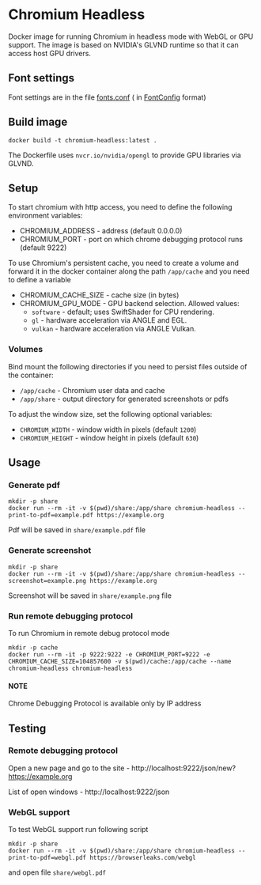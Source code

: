 # Chromium Headless

Docker image for running Chromium in headless mode with WebGL or GPU support.
The image is based on NVIDIA's GLVND runtime so that it can access host GPU drivers.

## Font settings

Font settings are in the file [fonts.conf](fonts.conf) (
in [FontConfig](https://www.freedesktop.org/software/fontconfig/fontconfig-user.html) format)

## Build image

```shell
docker build -t chromium-headless:latest .
```
The Dockerfile uses `nvcr.io/nvidia/opengl` to provide GPU libraries via GLVND.

## Setup

To start chromium with http access, you need to define the following environment variables:

* CHROMIUM_ADDRESS - address (default 0.0.0.0)
* CHROMIUM_PORT - port on which chrome debugging protocol runs (default 9222)

To use Chromium's persistent cache, you need to create a volume and forward it in the docker container along the
path `/app/cache` and you need to define a variable

* CHROMIUM_CACHE_SIZE - cache size (in bytes)
* CHROMIUM_GPU_MODE - GPU backend selection. Allowed values:
  * `software` - default; uses SwiftShader for CPU rendering.
  * `gl` - hardware acceleration via ANGLE and EGL.
  * `vulkan` - hardware acceleration via ANGLE Vulkan.

### Volumes

Bind mount the following directories if you need to persist files outside of the container:

* `/app/cache` - Chromium user data and cache
* `/app/share` - output directory for generated screenshots or pdfs

To adjust the window size, set the following optional variables:

* `CHROMIUM_WIDTH` - window width in pixels (default `1200`)
* `CHROMIUM_HEIGHT` - window height in pixels (default `630`)

## Usage

### Generate pdf

```shell
mkdir -p share
docker run --rm -it -v $(pwd)/share:/app/share chromium-headless --print-to-pdf=example.pdf https://example.org
```

Pdf will be saved in `share/example.pdf` file

### Generate screenshot

```shell
mkdir -p share
docker run --rm -it -v $(pwd)/share:/app/share chromium-headless --screenshot=example.png https://example.org
```

Screenshot will be saved in `share/example.png` file

### Run remote debugging protocol

To run Chromium in remote debug protocol mode

```shell
mkdir -p cache
docker run --rm -it -p 9222:9222 -e CHROMIUM_PORT=9222 -e CHROMIUM_CACHE_SIZE=104857600 -v $(pwd)/cache:/app/cache --name chromium-headless chromium-headless
```

#### NOTE

Chrome Debugging Protocol is available only by IP address

## Testing

### Remote debugging protocol

Open a new page and go to the site - http://localhost:9222/json/new?https://example.org

List of open windows - http://localhost:9222/json

### WebGL support

To test WebGL support run following script

```shell
mkdir -p share
docker run --rm -it -v $(pwd)/share:/app/share chromium-headless --print-to-pdf=webgl.pdf https://browserleaks.com/webgl
```

and open file `share/webgl.pdf` 
